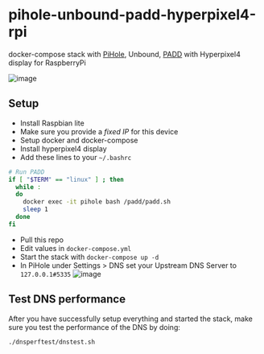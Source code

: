 # pihole-unbound-padd-hyperpixel4-rpi
docker-compose stack with [PiHole](https://github.com/pi-hole/pi-hole), Unbound, [PADD](https://github.com/pi-hole/PADD) with Hyperpixel4 display for RaspberryPi

![image](https://user-images.githubusercontent.com/13304/133509651-1ac29500-c368-4ffa-978d-27c9160ee314.png)

## Setup

- Install Raspbian lite
- Make sure you provide a *fixed IP* for this device
- Setup docker and docker-compose
- Install hyperpixel4 display
- Add these lines to your `~/.bashrc`
```bash
# Run PADD
if [ "$TERM" == "linux" ] ; then
  while :
  do
    docker exec -it pihole bash /padd/padd.sh
    sleep 1
  done
fi
```
- Pull this repo
- Edit values in `docker-compose.yml`
- Start the stack with `docker-compose up -d`
- In PiHole under Settings > DNS set your Upstream DNS Server to `127.0.0.1#5335`
![image](https://user-images.githubusercontent.com/13304/133510101-f7c438c9-c24e-4657-992b-a0f7bc963cdc.png)


## Test DNS performance
After you have successfully setup everything and started the stack, make sure you test the performance of the DNS by doing:
```
./dnsperftest/dnstest.sh
```

